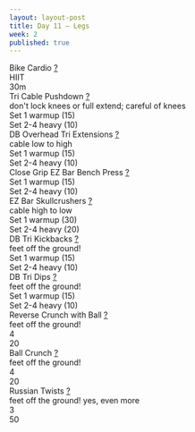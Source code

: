 ```yaml
---
layout: layout-post
title: Day 11 — Legs
week: 2
published: true
---
```


<div class="ex_list">

  <div class="ex">
    <div class="name">
      Bike Cardio
      <a href="https://www.youtube.com/watch?v=WRylMkvahjM" target="_blank">?</a>
    </div>
    <div class="set">HIIT </div>
    <div class="rep">30m</div>
  </div>

  <div class="ex">
    <div class="name">
      Tri Cable Pushdown
      <a href="https://www.youtube.com/watch?v=2-LAMcpzODU" target="_blank">?</a>
      <div class="note">don't lock knees or full extend; careful of knees</div>
    </div>
    <div class="set">Set 1 warmup (15)</div>
    <div class="rep">Set 2-4 heavy (10)</div>
  </div>

  <div class="ex">
    <div class="name">
      DB Overhead Tri Extensions
      <a href="https://www.youtube.com/watch?v=-Vyt2QdsR7E" target="_blank">?</a>
      <div class="note">cable low to high</div>
    </div>
    <div class="set">Set 1 warmup (15)</div>
    <div class="rep">Set 2-4 heavy (10)</div>
  </div>

  <div class="ex">
    <div class="name">
      Close Grip EZ Bar Bench Press
      <a href="https://www.youtube.com/watch?v=RwcikY07r74" target="_blank">?</a>
    </div>
    <div class="set">Set 1 warmup (15)</div>
    <div class="rep">Set 2-4 heavy (10)</div>
  </div>

  <div class="ex">
    <div class="name">
      EZ Bar Skullcrushers
      <a href="https://www.youtube.com/watch?v=d_KZxkY_0cM" target="_blank">?</a>
      <div class="note">cable high to low</div>
    </div>
    <div class="set">Set 1 warmup (30)</div>
    <div class="rep">Set 2-4 heavy (20)</div>
  </div>

  <div class="ex">
    <div class="name">
      DB Tri Kickbacks
      <a href="https://www.youtube.com/watch?v=6SS6K3lAwZ8" target="_blank">?</a>
      <div class="note">feet off the ground!</div>
    </div>
    <div class="set">Set 1 warmup (15)</div>
    <div class="rep">Set 2-4 heavy (10)</div>
  </div>

  <div class="ex">
    <div class="name">
      DB Tri Dips
      <a href="https://www.youtube.com/watch?v=0326dy_-CzM" target="_blank">?</a>
      <div class="note">feet off the ground!</div>
    </div>
    <div class="set">Set 1 warmup (15)</div>
    <div class="rep">Set 2-4 heavy (10)</div>
  </div>

  <div class="ex">
    <div class="name">
      Reverse Crunch with Ball
      <a href="https://www.youtube.com/watch?v=FcXf7eWH2sI" target="_blank">?</a>
      <div class="note">feet off the ground!</div>
    </div>
    <div class="set">4</div>
    <div class="rep">20</div>
  </div>

  <div class="ex">
    <div class="name">
      Ball Crunch
      <a href="https://www.youtube.com/watch?v=Imui46JTe7s" target="_blank">?</a>
      <div class="note">feet off the ground!</div>
    </div>
    <div class="set">4</div>
    <div class="rep">20</div>
  </div>

  <div class="ex">
    <div class="name">
      Russian Twists
      <a href="https://www.youtube.com/watch?v=WRylMkvahjM" target="_blank">?</a>
      <div class="note">feet off the ground! yes, even more</div>
    </div>
    <div class="set">3</div>
    <div class="rep">50</div>
  </div>
</div>



